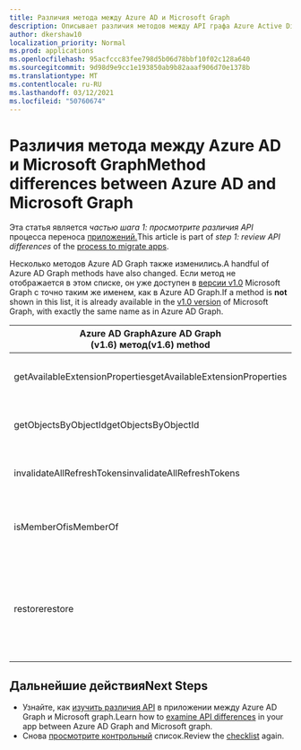```yaml
---
title: Различия метода между Azure AD и Microsoft Graph
description: Описывает различия методов между API графа Azure Active Directory (Azure AD) и API Microsoft Graph (REST).
author: dkershaw10
localization_priority: Normal
ms.prod: applications
ms.openlocfilehash: 95acfccc83fee798d5b06d78bbf10f02c128a640
ms.sourcegitcommit: 9d98d9e9cc1e193850ab9b82aaaf906d70e1378b
ms.translationtype: MT
ms.contentlocale: ru-RU
ms.lasthandoff: 03/12/2021
ms.locfileid: "50760674"
---
```

# <a name="method-differences-between-azure-ad-and-microsoft-graph"></a><span data-ttu-id="01136-103">Различия метода между Azure AD и Microsoft Graph</span><span class="sxs-lookup"><span data-stu-id="01136-103">Method differences between Azure AD and Microsoft Graph</span></span>

<span data-ttu-id="01136-104">Эта статья является *частью шага 1: просмотрите различия API* процесса переноса [приложений.](migrate-azure-ad-graph-planning-checklist.md)</span><span class="sxs-lookup"><span data-stu-id="01136-104">This article is part of *step 1: review API differences* of the [process to migrate apps](migrate-azure-ad-graph-planning-checklist.md).</span></span>

<span data-ttu-id="01136-105">Несколько методов Azure AD Graph также изменились.</span><span class="sxs-lookup"><span data-stu-id="01136-105">A handful of Azure AD Graph methods have also changed.</span></span>  <span data-ttu-id="01136-106">Если метод  не отображается в этом списке, он уже доступен в [версии v1.0](/graph/api/overview?view=graph-rest-1.0) Microsoft Graph с точно таким же именем, как в Azure AD Graph.</span><span class="sxs-lookup"><span data-stu-id="01136-106">If a method is **not** shown in this list, it is already available in the [v1.0 version](/graph/api/overview?view=graph-rest-1.0) of Microsoft Graph, with exactly the same name as in Azure AD Graph.</span></span>

|<span data-ttu-id="01136-107">Azure AD Graph</span><span class="sxs-lookup"><span data-stu-id="01136-107">Azure AD Graph</span></span> <br><span data-ttu-id="01136-108">(v1.6) метод</span><span class="sxs-lookup"><span data-stu-id="01136-108">(v1.6) method</span></span> |<span data-ttu-id="01136-109">Microsoft Graph</span><span class="sxs-lookup"><span data-stu-id="01136-109">Microsoft Graph</span></span><br><span data-ttu-id="01136-110">(ресурс/метод)</span><span class="sxs-lookup"><span data-stu-id="01136-110">(resource/method)</span></span>|<span data-ttu-id="01136-111">Комментарии</span><span class="sxs-lookup"><span data-stu-id="01136-111">Comments</span></span>|
|---|---|---|
| <span data-ttu-id="01136-112">getAvailableExtensionProperties</span><span class="sxs-lookup"><span data-stu-id="01136-112">getAvailableExtensionProperties</span></span> | <span data-ttu-id="01136-113">&nbsp; - &nbsp; _бета-версия недоступна_</span><span class="sxs-lookup"><span data-stu-id="01136-113">beta&nbsp;-&nbsp;_Not available_</span></span> <br> <span data-ttu-id="01136-114">v1.0 &nbsp; - &nbsp; [directoryObjects/getAvailableExtensionProperties](/graph/api/directoryobject-getavailableextensionproperties?view=graph-rest-1.0)</span><span class="sxs-lookup"><span data-stu-id="01136-114">v1.0&nbsp;-&nbsp;[directoryObjects/getAvailableExtensionProperties](/graph/api/directoryobject-getavailableextensionproperties?view=graph-rest-1.0)</span></span> |  |
| <span data-ttu-id="01136-115">getObjectsByObjectId</span><span class="sxs-lookup"><span data-stu-id="01136-115">getObjectsByObjectId</span></span> | <span data-ttu-id="01136-116">beta &nbsp; - &nbsp; [directoryObjects/getByIds](/graph/api/directoryobject-getbyids?view=graph-rest-beta)</span><span class="sxs-lookup"><span data-stu-id="01136-116">beta&nbsp;-&nbsp;[directoryObjects/getByIds](/graph/api/directoryobject-getbyids?view=graph-rest-beta)</span></span> <br> <span data-ttu-id="01136-117">v1.0 &nbsp; - &nbsp; [directoryObjects/getByIds](/graph/api/directoryobject-getbyids?view=graph-rest-1.0)</span><span class="sxs-lookup"><span data-stu-id="01136-117">v1.0&nbsp;-&nbsp;[directoryObjects/getByIds](/graph/api/directoryobject-getbyids?view=graph-rest-1.0)</span></span> | |
| <span data-ttu-id="01136-118">invalidateAllRefreshTokens</span><span class="sxs-lookup"><span data-stu-id="01136-118">invalidateAllRefreshTokens</span></span> | <span data-ttu-id="01136-119">&nbsp; - &nbsp; [бета-revokeSignInSessions](/graph/api/user-revokesigninsessions?view=graph-rest-beta)</span><span class="sxs-lookup"><span data-stu-id="01136-119">beta&nbsp;-&nbsp;[revokeSignInSessions](/graph/api/user-revokesigninsessions?view=graph-rest-beta)</span></span> <br> <span data-ttu-id="01136-120">v1.0 &nbsp; - &nbsp; [revokeSignInSessions](/graph/api/user-revokesigninsessions?view=graph-rest-1.0)</span><span class="sxs-lookup"><span data-stu-id="01136-120">v1.0&nbsp;-&nbsp;[revokeSignInSessions](/graph/api/user-revokesigninsessions?view=graph-rest-1.0)</span></span> | |
| <span data-ttu-id="01136-121">isMemberOf</span><span class="sxs-lookup"><span data-stu-id="01136-121">isMemberOf</span></span> | <span data-ttu-id="01136-122">&nbsp; - &nbsp; _бета-версия не запланирована_</span><span class="sxs-lookup"><span data-stu-id="01136-122">beta&nbsp;-&nbsp;_Not planned_</span></span> <br> <span data-ttu-id="01136-123">v1.0 &nbsp; - &nbsp; _Не планируется_</span><span class="sxs-lookup"><span data-stu-id="01136-123">v1.0&nbsp;-&nbsp;_Not planned_</span></span> | <span data-ttu-id="01136-124">Вместо [этого используйте checkMemberGroups.](/graph/api/user-checkmembergroups?view=graph-rest-1.0)</span><span class="sxs-lookup"><span data-stu-id="01136-124">Use [checkMemberGroups](/graph/api/user-checkmembergroups?view=graph-rest-1.0) instead.</span></span> |
| <span data-ttu-id="01136-125">restore</span><span class="sxs-lookup"><span data-stu-id="01136-125">restore</span></span> | <span data-ttu-id="01136-126">восстановление &nbsp; - &nbsp; [ &nbsp; бета-версии (приложения, &nbsp; пользователи &nbsp; и &nbsp; группы)](/graph/api/directory-deleteditems-restore?view=graph-rest-beta)</span><span class="sxs-lookup"><span data-stu-id="01136-126">beta&nbsp;-&nbsp;[restore&nbsp;(applications,&nbsp;users,&nbsp;and&nbsp;groups)](/graph/api/directory-deleteditems-restore?view=graph-rest-beta)</span></span><br> <span data-ttu-id="01136-127">восстановление v1.0 &nbsp; - &nbsp; [ &nbsp; (приложения, &nbsp; пользователи &nbsp; и &nbsp; группы)](/graph/api/directory-deleteditems-restore?view=graph-rest-1.0)</span><span class="sxs-lookup"><span data-stu-id="01136-127">v1.0&nbsp;-&nbsp;[restore&nbsp;(applications,&nbsp;users,&nbsp;and&nbsp;groups)](/graph/api/directory-deleteditems-restore?view=graph-rest-1.0)</span></span> | <span data-ttu-id="01136-128">Вы также можете просматривать удаленные приложения, пользователей и группы и удалять их навсегда.</span><span class="sxs-lookup"><span data-stu-id="01136-128">You can also view deleted applications, users, and groups and permanently delete them.</span></span> |

## <a name="next-steps"></a><span data-ttu-id="01136-129">Дальнейшие действия</span><span class="sxs-lookup"><span data-stu-id="01136-129">Next Steps</span></span>

- <span data-ttu-id="01136-130">Узнайте, как [изучить различия API](migrate-azure-ad-graph-audit-api-use.md) в приложении между Azure AD Graph и Microsoft graph.</span><span class="sxs-lookup"><span data-stu-id="01136-130">Learn how to [examine API differences](migrate-azure-ad-graph-audit-api-use.md) in your app between Azure AD Graph and Microsoft graph.</span></span>
- <span data-ttu-id="01136-131">Снова [просмотрите контрольный](migrate-azure-ad-graph-planning-checklist.md) список.</span><span class="sxs-lookup"><span data-stu-id="01136-131">Review the [checklist](migrate-azure-ad-graph-planning-checklist.md) again.</span></span>
